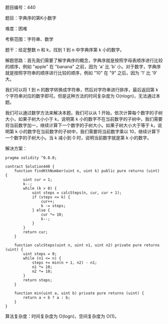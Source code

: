 题目编号：440

题目：字典序的第K小数字

难度：困难

考察范围：字符串、数学

题干：给定整数 n 和 k，找到 1 到 n 中字典序第 k 小的数字。

解题思路：首先我们需要了解字典序的概念，字典序就是按照字母表顺序进行比较的顺序，例如 "apple" 在 "banana" 之前，因为 'a' 比 'b' 小。对于数字，字典序就是按照字符串的顺序进行比较的顺序，例如 "10" 在 "9" 之后，因为 '1' 比 '9' 大。

我们可以将 1 到 n 的数字转换成字符串，然后对字符串进行排序，最后返回第 k 个字符串对应的数字即可。但是这种方法的时间复杂度为 O(nlogn)，无法通过本题。

我们可以通过数学方法来解决本题。我们可以从 1 开始，依次计算每个数字的子树大小，如果子树大小小于 k，说明第 k 小的数字不在当前数字的子树中，我们需要将当前数字加一，继续计算下一个数字的子树大小。如果子树大小大于等于 k，说明第 k 小的数字在当前数字的子树中，我们需要将当前数字乘以 10，继续计算下一个数字的子树大小。当 k 减小到 0 时，说明当前数字就是第 k 小的数字。

解决方案：

```solidity
pragma solidity ^0.8.0;

contract Solution440 {
    function findKthNumber(uint n, uint k) public pure returns (uint) {
        uint cur = 1;
        k--;
        while (k > 0) {
            uint steps = calcSteps(n, cur, cur + 1);
            if (steps <= k) {
                cur++;
                k -= steps;
            } else {
                cur *= 10;
                k--;
            }
        }
        return cur;
    }

    function calcSteps(uint n, uint n1, uint n2) private pure returns (uint) {
        uint steps = 0;
        while (n1 <= n) {
            steps += min(n + 1, n2) - n1;
            n1 *= 10;
            n2 *= 10;
        }
        return steps;
    }

    function min(uint a, uint b) private pure returns (uint) {
        return a < b ? a : b;
    }
}
```

算法复杂度：时间复杂度为 O(logn)，空间复杂度为 O(1)。